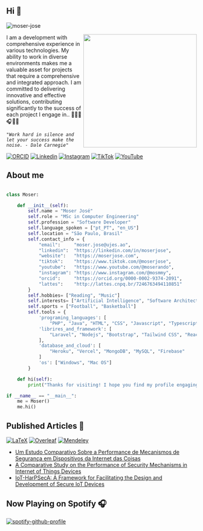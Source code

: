 ## Hi 👋


<img  src="https://komarev.com/ghpvc/?username=moser-jose&label=Profile%20Views&color=0e75b6&style=flat" align='left' alt="moser-jose" /> <br>

<img align="right" width="300" heigth="300" src="https://github.com/Anmol-Baranwal/Cool-GIFs-For-GitHub/assets/74038190/3b4607a1-1cc6-41f1-926f-892ae880e7a5"/>

<p align="left" width="300">I am a development with comprehensive experience in various technologies. My ability to work in diverse environments makes me a valuable asset for projects that require a comprehensive and integrated approach. I am committed to delivering innovative and effective solutions, contributing significantly to the success of each project I engage in.. 👨🏽‍💻🎧🫰🏽


_`"Work hard in silence and let your success make the noise. - Dale Carnegie"`_<be>

</p>

[![ORCID](https://img.shields.io/badge/ORCID-A6CE39?style=flat-square&logo=orcid&logoColor=white)](https://orcid.org/0000-0002-9374-2091)
[![Linkedin](https://img.shields.io/badge/LinkedIn-0077B5?style=flat-square&logo=linkedin&logoColor=white)](https://linkedin.com/in/moser-jose)
[![Instagram](https://img.shields.io/badge/Instagram-E4405F?style=flat-square&logo=instagram&logoColor=white)](https://instagram.com/mosmmy) 
[![TikTok](https://img.shields.io/badge/TikTok-000000?style=flat-square&logo=tiktok&logoColor=white)](https://tiktok.com/@mosmmy)
[![YouTube](https://img.shields.io/badge/YouTube-FF0000?style=flat-square&logo=youtube&logoColor=white)](https://youtube.com/@moserando) &nbsp;  

## About me

```python

class Moser:

    def __init__(self):
        self.name = "Moser José"
        self.role = "MSc in Computer Engineering"
        self.profession = "Software Developer"
        self.language_spoken = ["pt_PT", "en_US"]
        self.location = "São Paulo, Brasil" 
        self.contact_info = {
            "email":     "moser.jose@ujes.ao", 
            "linkedin":  "https://linkedin.com/in/moserjose",  
            "website":   "https://moserjose.com",
            "tiktok":    "https://www.tiktok.com/@moserjose",     
            "youtube":   "https://www.youtube.com/@moserando",   
            "instagram": "https://www.instagram.com/@mosmmy", 
            "orcid":     "https://orcid.org/0000-0002-9374-2091",   
            "lattes":    "http://lattes.cnpq.br/7246763494110851"                    
        }
        self.hobbies= ["Reading", "Music"]  
        self.interests= ["Artificial Intelligence", "Software Architecture", "Open Source", "Game Development"]  
        self.sports = ["Football", "Basketball"]
        self.tools = {
            'programing_languages': [
                "PHP", "Java", "HTML", "CSS", "Javascript", "Typescript", "Python", "SQL"],
            'librires_and_framework': [
                "Laravel", "Nodejs", "Bootstrap", "Tailwind CSS", "React", "React Native", "Express.js"
            ],
            'database_and_cloud': [
                "Heroku", "Vercel", "MongoDB", "MySQL", "Firebase"
            ]
            'os': ["Windows", "Mac OS"]
        }

    def hi(self):
        print("Thanks for visiting! I hope you find my profile engaging")

if __name__ == "__main__":
    me = Moser()
    me.hi()
```

## Published Articles :bookmark:
<a href="#"><img alt="LaTeX" src="https://img.shields.io/badge/LaTeX-%23008000.svg?logo=latex&logoColor=white"></a>
<a href="#"><img alt="Overleaf" src="https://img.shields.io/badge/Overleaf-%234ea94b.svg?logo=overleaf&logoColor=white"></a>
<a href="#"><img alt="Mendeley" src="https://img.shields.io/badge/Mendeley-%23E60012.svg?logo=mendeley&logoColor=white"></a>
<ul>
  
  <li>
     <a href="https://revista.ispsn.org/index.php/rsn/article/view/216" >
     Um Estudo Comparativo Sobre a Performance de Mecanismos de Segurança em Dispositivos da Internet das Coisas
    </a>
  </li>
    <li>
     <a href="https://doi.org/10.20944/preprints202306.0529.v1" >
       A Comparative Study on the Performance of Security Mechanisms in Internet of Things Devices
    </a>
    </li>
  <li>
     <a href="https://doi.org/10.1145/3339252.3340514" >
       IoT-HarPSecA: A Framework for Facilitating the Design and Development of Secure loT Devices
    </a>
  </li>
</ul>

## Now Playing on Spotify 🎧
[![spotify-github-profile](https://spotify-github-profile.kittinanx.com/api/view?uid=31ysjk6lm4yfllc3tkk5pccomv7e&cover_image=true&theme=natemoo-re&show_offline=true&background_color=121212&interchange=false&bar_color=53b14f&bar_color_cover=true)](https://spotify-github-profile.kittinanx.com/api/view?uid=31ysjk6lm4yfllc3tkk5pccomv7e&redirect=true)
